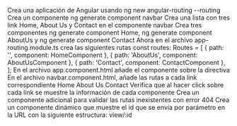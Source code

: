 Crea una aplicación de Angular usando ng new angular-routing --routing
Crea un componente ng generate component navbar
Crea una lista con tres link Home, About Us y Contact en el componente navbar
Crea tres componentes ng generate component Home, ng generate component AboutUs y ng generate component Contact
Ahora en el archivo app-routing.module.ts crea las siguientes rutas
const routes: Routes = [
  {
    path: '',
    component: HomeComponent
  },
  {
    path: 'AboutUs',
    component: AboutUsComponent
  },
  {
    path: 'Contact',
    component: ContactComponent
  },
];
En el archivo app.component.html añade el componente <app-navbar></app-navbar> sobre la directiva <router-outlet></router-outlet>
En el archivo navbar.component.html, añade las rutas a cada link correspondiente
<a routerLink="/">Home</a>
<a routerLink="/AboutUs">About Us</a>
<a routerLink="/Contact">Contact</a>
Verifica que al hacer click sobre cada link se muestre la información de cada componente
Crea un componente adicional para validar las rutas inexistentes con error 404
Crea un componente dinámico que muestre el id que se envía por parámetro en la URL con la siguiente estructura: view/:id
